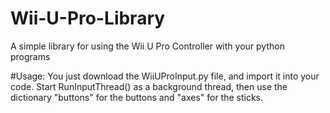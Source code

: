 # Wii-U-Pro-Library
A simple library for using the Wii U Pro Controller with your python programs

#Usage:
You just download the WiiUProInput.py file, and import it into your code. Start RunInputThread() as a background thread, then use the dictionary "buttons" for the buttons and "axes" for the sticks. 
